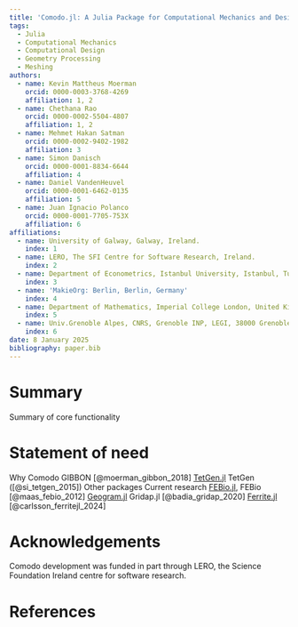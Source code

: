 ```yaml
---
title: 'Comodo.jl: A Julia Package for Computational Mechanics and Design'
tags:
  - Julia 
  - Computational Mechanics
  - Computational Design
  - Geometry Processing 
  - Meshing
authors:
  - name: Kevin Mattheus Moerman
    orcid: 0000-0003-3768-4269
    affiliation: 1, 2  
  - name: Chethana Rao
    orcid: 0000-0002-5504-4807
    affiliation: 1, 2  
  - name: Mehmet Hakan Satman
    orcid: 0000-0002-9402-1982
    affiliation: 3  
  - name: Simon Danisch
    orcid: 0000-0001-8834-6644
    affiliation: 4  
  - name: Daniel VandenHeuvel
    orcid: 0000-0001-6462-0135
    affiliation: 5  
  - name: Juan Ignacio Polanco
    orcid: 0000-0001-7705-753X
    affiliation: 6  
affiliations:
  - name: University of Galway, Galway, Ireland.
    index: 1
  - name: LERO, The SFI Centre for Software Research, Ireland.
    index: 2
  - name: Department of Econometrics, Istanbul University, Istanbul, Turkey
    index: 3
  - name: 'MakieOrg: Berlin, Berlin, Germany'
    index: 4    
  - name: Department of Mathematics, Imperial College London, United Kingdom
    index: 5
  - name: Univ.Grenoble Alpes, CNRS, Grenoble INP, LEGI, 38000 Grenoble, France
    index: 6
date: 8 January 2025
bibliography: paper.bib   
---
```


# Summary
Summary of core functionality

# Statement of need
Why Comodo 
GIBBON [@moerman_gibbon_2018] 
[TetGen.jl](https://github.com/JuliaGeometry/TetGen.jl) 
TetGen ([@si_tetgen_2015])
Other packages
Current research 
[FEBio.jl](https://github.com/febiosoftware/FEBio.jl), FEBio [@maas_febio_2012]
[Geogram.jl](https://github.com/COMODO-research/Geogram.jl)
Gridap.jl [@badia_gridap_2020]
[Ferrite.jl](https://github.com/Ferrite-FEM/Ferrite.jl) [@carlsson_ferritejl_2024] 

# Acknowledgements
Comodo development was funded in part through LERO, the Science Foundation Ireland centre for software research. 

# References

